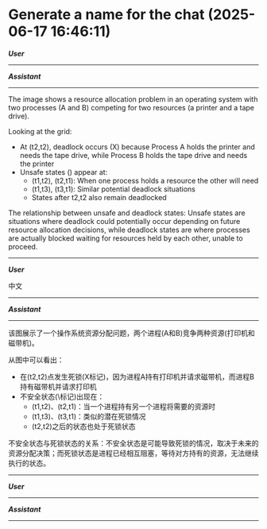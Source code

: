 <!-- Generated by SpecStory -->

# Generate a name for the chat (2025-06-17 16:46:11)

_**User**_



---

_**Assistant**_



---

The image shows a resource allocation problem in an operating system with two processes (A and B) competing for two resources (a printer and a tape drive).

Looking at the grid:
- At (t2,t2), deadlock occurs (X) because Process A holds the printer and needs the tape drive, while Process B holds the tape drive and needs the printer
- Unsafe states (\) appear at:
  - (t1,t2), (t2,t1): When one process holds a resource the other will need
  - (t1,t3), (t3,t1): Similar potential deadlock situations
  - States after t2,t2 also remain deadlocked

The relationship between unsafe and deadlock states: Unsafe states are situations where deadlock could potentially occur depending on future resource allocation decisions, while deadlock states are where processes are actually blocked waiting for resources held by each other, unable to proceed.

---

_**User**_

中文

---

_**Assistant**_



---

该图展示了一个操作系统资源分配问题，两个进程(A和B)竞争两种资源(打印机和磁带机)。

从图中可以看出：
- 在(t2,t2)点发生死锁(X标记)，因为进程A持有打印机并请求磁带机，而进程B持有磁带机并请求打印机
- 不安全状态(\标记)出现在：
  - (t1,t2)、(t2,t1)：当一个进程持有另一个进程将需要的资源时
  - (t1,t3)、(t3,t1)：类似的潜在死锁情况
  - (t2,t2)之后的状态也处于死锁状态

不安全状态与死锁状态的关系：不安全状态是可能导致死锁的情况，取决于未来的资源分配决策；而死锁状态是进程已经相互阻塞，等待对方持有的资源，无法继续执行的状态。

---

_**User**_



---

_**Assistant**_



---

